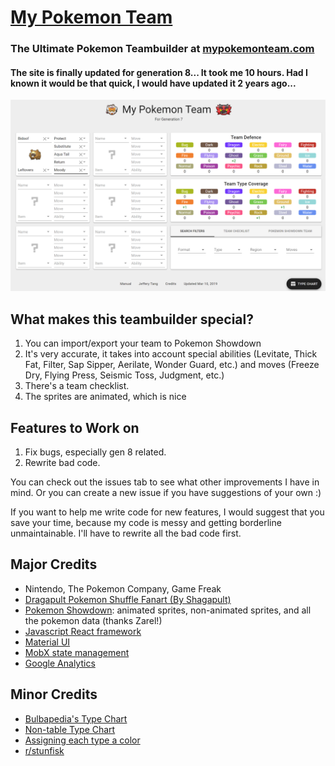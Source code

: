 # [My Pokemon Team](https://mypokemonteam.com)
### The Ultimate Pokemon Teambuilder at [mypokemonteam.com](https://mypokemonteam.com)
#### The site is finally updated for generation 8... It took me 10 hours. Had I known it would be that quick, I would have updated it 2 years ago...

![My Pokemon Team Screenshot](src/my-pokemon-team-screenshot-mar-10.png)

## What makes this teambuilder special?
1. You can import/export your team to Pokemon Showdown
2. It's very accurate, it takes into account special abilities (Levitate, Thick Fat, Filter, Sap Sipper, Aerilate, Wonder Guard, etc.) and moves (Freeze Dry, Flying Press, Seismic Toss, Judgment, etc.)
3. There's a team checklist.
4. The sprites are animated, which is nice

## Features to Work on
1. Fix bugs, especially gen 8 related.
2. Rewrite bad code.

You can check out the issues tab to see what other improvements I have in mind. Or you can create a new issue if you have suggestions of your own :)

If you want to help me write code for new features, I would suggest that you save your time, because my code is messy and getting borderline unmaintainable. I'll have to rewrite all the bad code first.

## Major Credits
- Nintendo, The Pokemon Company, Game Freak
- [Dragapult Pokemon Shuffle Fanart (By Shagapult)](https://twitter.com/Shagapult)
- [Pokemon Showdown](https://pokemonshowdown.com/): animated sprites, non-animated sprites, and all the pokemon data (thanks Zarel!)
- [Javascript React framework](https://reactjs.org/)
- [Material UI](https://material-ui.com/)
- [MobX state management](https://mobx.js.org/)
- [Google Analytics](https://support.google.com/analytics/answer/1008015?hl=en)

## Minor Credits
- [Bulbapedia's Type Chart](https://bulbapedia.bulbagarden.net/wiki/Type)
- [Non-table Type Chart](https://pinterest.ca/pin/307159637067301004/)
- [Assigning each type a color](https://guiguilegui.wordpress.com/2016/05/23/pokemon-type-classifier-using-their-colors')
- [r/stunfisk](https://reddit.com/r/stunfisk)